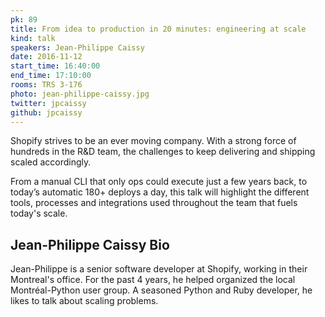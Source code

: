 ```yaml
---
pk: 89
title: From idea to production in 20 minutes: engineering at scale
kind: talk
speakers: Jean-Philippe Caissy
date: 2016-11-12
start_time: 16:40:00
end_time: 17:10:00
rooms: TRS 3-176
photo: jean-philippe-caissy.jpg
twitter: jpcaissy
github: jpcaissy
---
```


Shopify strives to be an ever moving company. With a strong force of hundreds in the R&D team, the challenges to keep delivering and shipping scaled accordingly.

From a manual CLI that only ops could execute just a few years back, to today’s automatic 180+ deploys a day, this talk will highlight the different tools, processes and integrations used throughout the team that fuels today's scale. 

## Jean-Philippe Caissy Bio

Jean-Philippe is a senior software developer at Shopify, working in their Montreal's office. For the past 4 years, he helped organized the local Montréal-Python user group. A seasoned Python and Ruby developer, he likes to talk about scaling problems.